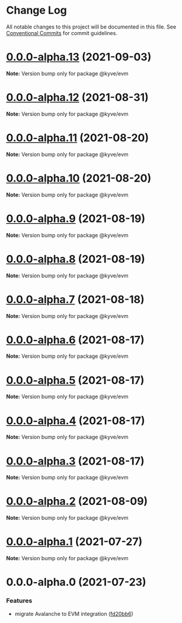 # Change Log

All notable changes to this project will be documented in this file.
See [Conventional Commits](https://conventionalcommits.org) for commit guidelines.

# [0.0.0-alpha.13](https://github.com/KYVENetwork/kyve/compare/@kyve/evm@0.0.0-alpha.12...@kyve/evm@0.0.0-alpha.13) (2021-09-03)

**Note:** Version bump only for package @kyve/evm





# [0.0.0-alpha.12](https://github.com/KYVENetwork/kyve/compare/@kyve/evm@0.0.0-alpha.11...@kyve/evm@0.0.0-alpha.12) (2021-08-31)

**Note:** Version bump only for package @kyve/evm





# [0.0.0-alpha.11](https://github.com/KYVENetwork/kyve/compare/@kyve/evm@0.0.0-alpha.10...@kyve/evm@0.0.0-alpha.11) (2021-08-20)

**Note:** Version bump only for package @kyve/evm





# [0.0.0-alpha.10](https://github.com/KYVENetwork/kyve/compare/@kyve/evm@0.0.0-alpha.9...@kyve/evm@0.0.0-alpha.10) (2021-08-20)

**Note:** Version bump only for package @kyve/evm





# [0.0.0-alpha.9](https://github.com/KYVENetwork/kyve/compare/@kyve/evm@0.0.0-alpha.8...@kyve/evm@0.0.0-alpha.9) (2021-08-19)

**Note:** Version bump only for package @kyve/evm





# [0.0.0-alpha.8](https://github.com/KYVENetwork/kyve/compare/@kyve/evm@0.0.0-alpha.7...@kyve/evm@0.0.0-alpha.8) (2021-08-19)

**Note:** Version bump only for package @kyve/evm





# [0.0.0-alpha.7](https://github.com/KYVENetwork/kyve/compare/@kyve/evm@0.0.0-alpha.6...@kyve/evm@0.0.0-alpha.7) (2021-08-18)

**Note:** Version bump only for package @kyve/evm





# [0.0.0-alpha.6](https://github.com/KYVENetwork/kyve/compare/@kyve/evm@0.0.0-alpha.5...@kyve/evm@0.0.0-alpha.6) (2021-08-17)

**Note:** Version bump only for package @kyve/evm





# [0.0.0-alpha.5](https://github.com/KYVENetwork/kyve/compare/@kyve/evm@0.0.0-alpha.4...@kyve/evm@0.0.0-alpha.5) (2021-08-17)

**Note:** Version bump only for package @kyve/evm





# [0.0.0-alpha.4](https://github.com/KYVENetwork/kyve/compare/@kyve/evm@0.0.0-alpha.3...@kyve/evm@0.0.0-alpha.4) (2021-08-17)

**Note:** Version bump only for package @kyve/evm





# [0.0.0-alpha.3](https://github.com/KYVENetwork/kyve/compare/@kyve/evm@0.0.0-alpha.2...@kyve/evm@0.0.0-alpha.3) (2021-08-17)

**Note:** Version bump only for package @kyve/evm





# [0.0.0-alpha.2](https://github.com/KYVENetwork/kyve/tree/master/integrations/evm/compare/@kyve/evm@0.0.0-alpha.1...@kyve/evm@0.0.0-alpha.2) (2021-08-09)

**Note:** Version bump only for package @kyve/evm





# [0.0.0-alpha.1](https://github.com/KYVENetwork/kyve/tree/master/integrations/evm/compare/@kyve/evm@0.0.0-alpha.0...@kyve/evm@0.0.0-alpha.1) (2021-07-27)

**Note:** Version bump only for package @kyve/evm





# 0.0.0-alpha.0 (2021-07-23)


### Features

* migrate Avalanche to EVM integration ([fd20bb6](https://github.com/KYVENetwork/kyve/tree/master/integrations/evm/commit/fd20bb654d22ce4971259bad8df95f41aad6a210))
